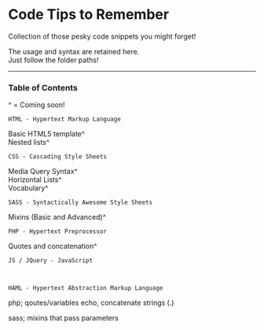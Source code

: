 Code Tips to Remember
=====================

Collection of those pesky code snippets you might forget!

The usage and syntax are retained here.<br>
Just follow the folder paths!

<hr>

<h3>Table of Contents</h3>

^ = Coming soon!

	HTML - Hypertext Markup Language

Basic HTML5 template^<br>
Nested lists^<br>

	CSS - Cascading Style Sheets

Media Query Syntax^<br>
Horizontal Lists^<br>
Vocabulary^<br>

	SASS - Syntactically Awesome Style Sheets

Mixins (Basic and Advanced)^

	PHP - Hypertext Preprocessor

Quotes and concatenation^

	JS / JQuery - JavaScript



	HAML - Hypertext Abstraction Markup Language




 
php; 
qoutes/variables echo, concatenate strings (.)
 
 
sass;
mixins that pass parameters